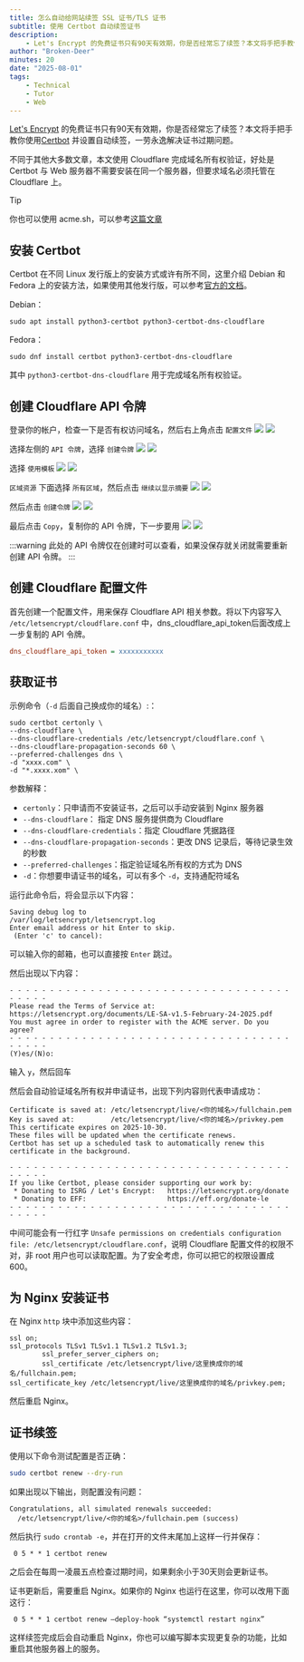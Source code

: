 ```yaml
---
title: 怎么自动给网站续签 SSL 证书/TLS 证书
subtitle: 使用 Certbot 自动续签证书
description:
    - Let's Encrypt 的免费证书只有90天有效期，你是否经常忘了续签？本文将手把手教你使用 Certbot 并设置自动续签，一劳永逸解决证书过期问题。
author: "Broken-Deer"
minutes: 20
date: "2025-08-01"
tags:
    - Technical
    - Tutor
    - Web
---
```


[Let's Encrypt](https://letsencrypt.org/) 的免费证书只有90天有效期，你是否经常忘了续签？本文将手把手教你使用[Certbot](https://certbot.eff.org/) 并设置自动续签，一劳永逸解决证书过期问题。

不同于其他大多数文章，本文使用 Cloudflare 完成域名所有权验证，好处是 Certbot 与 Web 服务器不需要安装在同一个服务器，但要求域名必须托管在 Cloudflare 上。

> [!TIP]
> 你也可以使用 acme.sh，可以参考[这篇文章](https://rene8028.github.io/posts/eca92ea3.html)

## 安装 Certbot

Certbot 在不同 Linux 发行版上的安装方式或许有所不同，这里介绍 Debian 和 Fedora 上的安装方法，如果使用其他发行版，可以参考[官方的文档](https://eff-certbot.readthedocs.io/en/stable/install.html#installation)。

Debian：

```shell
sudo apt install python3-certbot python3-certbot-dns-cloudflare
```

Fedora：

```shell
sudo dnf install certbot python3-certbot-dns-cloudflare
```

其中 `python3-certbot-dns-cloudflare` 用于完成域名所有权验证。

## 创建 Cloudflare API 令牌

<script setup lang="ts">
import { useData } from "vitepress"

const { isDark } = useData()
</script>

登录你的帐户，检查一下是否有权访问域名，然后右上角点击 `配置文件`
<img class="rounded" v-if="isDark" src="/img/IMG_20250801_231223.jpg">
<img class="rounded" v-else src="/img/IMG_20250801_220452.jpg">

选择左侧的 `API 令牌`，选择 `创建令牌`
<img class="rounded" v-if="isDark" src="/img/IMG_20250801_231253.jpg">
<img class="rounded" v-else src="/img/IMG_20250801_222012.jpg">

选择 `使用模板`
<img class="rounded" v-if="isDark" src="/img/IMG_20250801_231325.jpg">
<img class="rounded" v-else src="/img/IMG_20250801_222028.jpg">

`区域资源` 下面选择 `所有区域`，然后点击 `继续以显示摘要`
<img class="rounded" v-if="isDark" src="/img/IMG_20250801_231411.jpg">
<img class="rounded" v-else src="/img/IMG_20250801_221127.jpg">

然后点击 `创建令牌`
<img class="rounded" v-if="isDark" src="/img/IMG_20250801_231442.jpg">
<img class="rounded" v-else src="/img/IMG_20250801_222050.jpg">

最后点击 `Copy`，复制你的 API 令牌，下一步要用
<img class="rounded" v-if="isDark" src="/img/IMG_20250801_231510.jpg">
<img class="rounded" v-else src="/img/IMG_20250801_222101.jpg">

:::warning
此处的 API 令牌仅在创建时可以查看，如果没保存就关闭就需要重新创建 API 令牌。
:::

## 创建 Cloudflare 配置文件

首先创建一个配置文件，用来保存 Cloudflare API 相关参数。将以下内容写入 `/etc/letsencrypt/cloudflare.conf` 中，dns_cloudflare_api_token后面改成上一步复制的 API 令牌。

```ini
dns_cloudflare_api_token = xxxxxxxxxxx
```

## 获取证书

示例命令（`-d` 后面自己换成你的域名）:：

```shell
sudo certbot certonly \
--dns-cloudflare \
--dns-cloudflare-credentials /etc/letsencrypt/cloudflare.conf \
--dns-cloudflare-propagation-seconds 60 \
--preferred-challenges dns \
-d "xxxx.com" \
-d "*.xxxx.xom" \
```

参数解释：

- `certonly`：只申请而不安装证书，之后可以手动安装到 Nginx 服务器
- `--dns-cloudflare`： 指定 DNS 服务提供商为 Cloudflare
- `--dns-cloudflare-credentials`：指定 Cloudflare 凭据路径
- `--dns-cloudflare-propagation-seconds`：更改 DNS 记录后，等待记录生效的秒数
- `--preferred-challenges`：指定验证域名所有权的方式为 DNS
- `-d`：你想要申请证书的域名，可以有多个 `-d`，支持通配符域名

运行此命令后，将会显示以下内容：

```log
Saving debug log to
/var/log/letsencrypt/letsencrypt.log
Enter email address or hit Enter to skip.
 (Enter 'c' to cancel):
```

可以输入你的邮箱，也可以直接按 `Enter` 跳过。

然后出现以下内容：

```log
- - - - - - - - - - - - - - - - - - - - - - - - - - - - - - - - - - - - - - - -
Please read the Terms of Service at:
https://letsencrypt.org/documents/LE-SA-v1.5-February-24-2025.pdf
You must agree in order to register with the ACME server. Do you agree?
- - - - - - - - - - - - - - - - - - - - - - - - - - - - - - - - - - - - - - - -
(Y)es/(N)o:
```

输入 `y`，然后回车

然后会自动验证域名所有权并申请证书，出现下列内容则代表申请成功：

```log
Certificate is saved at: /etc/letsencrypt/live/<你的域名>/fullchain.pem
Key is saved at:         /etc/letsencrypt/live/<你的域名>/privkey.pem
This certificate expires on 2025-10-30.
These files will be updated when the certificate renews.
Certbot has set up a scheduled task to automatically renew this certificate in the background.

- - - - - - - - - - - - - - - - - - - - - - - - - - - - - - - - - - - - - - - -
If you like Certbot, please consider supporting our work by:
 * Donating to ISRG / Let's Encrypt:   https://letsencrypt.org/donate
 * Donating to EFF:                    https://eff.org/donate-le
- - - - - - - - - - - - - - - - - - - - - - - - - - - - - - - - - - - - - - - -
```

中间可能会有一行红字 `Unsafe permissions on credentials configuration file: /etc/letsencrypt/cloudflare.conf`，说明 Cloudflare 配置文件的权限不对，非 root 用户也可以读取配置。为了安全考虑，你可以把它的权限设置成 600。

## 为 Nginx 安装证书

在 Nginx `http` 块中添加这些内容：

```log
ssl on;                                                       ssl_protocols TLSv1 TLSv1.1 TLSv1.2 TLSv1.3;
        ssl_prefer_server_ciphers on;
        ssl_certificate /etc/letsencrypt/live/这里换成你的域名/fullchain.pem;                                                        ssl_certificate_key /etc/letsencrypt/live/这里换成你的域名/privkey.pem;
```

然后重启 Nginx。

## 证书续签

使用以下命令测试配置是否正确：

```bash
sudo certbot renew --dry-run
```

如果出现以下输出，则配置没有问题：

```log
Congratulations, all simulated renewals succeeded:
  /etc/letsencrypt/live/<你的域名>/fullchain.pem (success)
```

然后执行 `sudo crontab -e`，并在打开的文件末尾加上这样一行并保存：

```crontab
 0 5 * * 1 certbot renew
```

之后会在每周一凌晨五点检查过期时间，如果剩余小于30天则会更新证书。

证书更新后，需要重启 Nginx。如果你的 Nginx 也运行在这里，你可以改用下面这行：

```crontab
 0 5 * * 1 certbot renew —deploy-hook “systemctl restart nginx”
```

这样续签完成后会自动重启 Nginx，你也可以编写脚本实现更复杂的功能，比如重启其他服务器上的服务。
